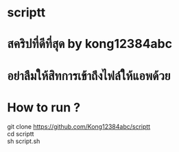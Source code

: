 # scriptt
# สคริปที่ดีที่สุด by kong12384abc
# อย่าลืมให้สิทการเข้าถึงไฟล์ให้แอพด้วย
# How to run ?
 git clone https://github.com/Kong12384abc/scriptt<br>
 cd scriptt<br>
 sh script.sh

